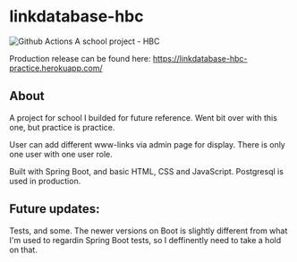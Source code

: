 # linkdatabase-hbc
![Github Actions](https://github.com/SJarno/ohtu-2022-viikko1/actions/workflows/maven.yml/badge.svg)
A school project - HBC

Production release can be found here: https://linkdatabase-hbc-practice.herokuapp.com/

## About
A project for school I builded for future reference. Went bit over with this one, but practice is practice.

User can add different www-links via admin page for display. There is only one user with one user role. 

Built with Spring Boot, and basic HTML, CSS and JavaScript. Postgresql is used in production.

## Future updates:
Tests, and some. The newer versions on Boot is slightly different from what I'm used to regardin Spring Boot tests, so I deffinently need to take a hold on that.


